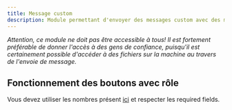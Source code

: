 ```yaml
---
title: Message custom
description: Module permettant d'envoyer des messages custom avec des messages embeds par votre bot, en faisant en sorte que les messages soient full customisables
---
```


_Attention, ce module ne doit pas être accessible à tous! Il est fortement préférable de donner l'accès à des gens de confiance, puisqu'il est certainement possible d'accéder à des fichiers sur la machine au travers de l'envoie de message._

## Fonctionnement des boutons avec rôle

Vous devez utiliser les nombres présent [ici](https://discord.com/developers/docs/interactions/message-components#button-object-button-styles) et respecter les required fields.
